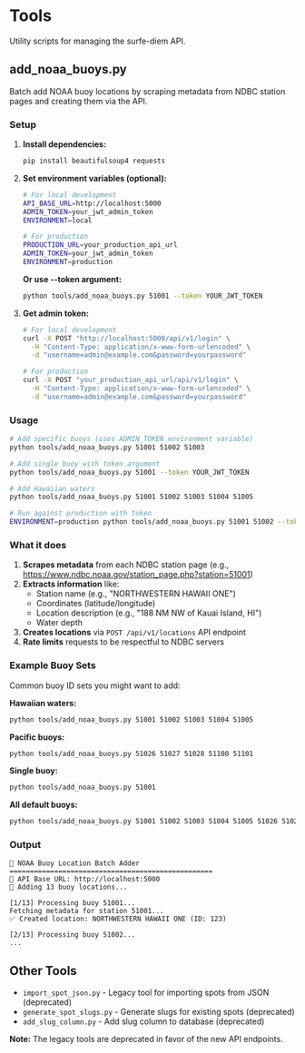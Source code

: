 # Tools

Utility scripts for managing the surfe-diem API.

## add_noaa_buoys.py

Batch add NOAA buoy locations by scraping metadata from NDBC station pages and creating them via the API.

### Setup

1. **Install dependencies:**
   ```bash
   pip install beautifulsoup4 requests
   ```

2. **Set environment variables (optional):**
   ```bash
   # For local development
   API_BASE_URL=http://localhost:5000
   ADMIN_TOKEN=your_jwt_admin_token
   ENVIRONMENT=local
   
   # For production
   PRODUCTION_URL=your_production_api_url
   ADMIN_TOKEN=your_jwt_admin_token
   ENVIRONMENT=production
   ```
   
   **Or use --token argument:**
   ```bash
   python tools/add_noaa_buoys.py 51001 --token YOUR_JWT_TOKEN
   ```

3. **Get admin token:**
   ```bash
   # For local development
   curl -X POST "http://localhost:5000/api/v1/login" \
     -H "Content-Type: application/x-www-form-urlencoded" \
     -d "username=admin@example.com&password=yourpassword"
   
   # For production
   curl -X POST "your_production_api_url/api/v1/login" \
     -H "Content-Type: application/x-www-form-urlencoded" \
     -d "username=admin@example.com&password=yourpassword"
   ```

### Usage

```bash
# Add specific buoys (uses ADMIN_TOKEN environment variable)
python tools/add_noaa_buoys.py 51001 51002 51003

# Add single buoy with token argument
python tools/add_noaa_buoys.py 51001 --token YOUR_JWT_TOKEN

# Add Hawaiian waters
python tools/add_noaa_buoys.py 51001 51002 51003 51004 51005

# Run against production with token
ENVIRONMENT=production python tools/add_noaa_buoys.py 51001 51002 --token YOUR_JWT_TOKEN
```

### What it does

1. **Scrapes metadata** from each NDBC station page (e.g., https://www.ndbc.noaa.gov/station_page.php?station=51001)
2. **Extracts information** like:
   - Station name (e.g., "NORTHWESTERN HAWAII ONE")
   - Coordinates (latitude/longitude)
   - Location description (e.g., "188 NM NW of Kauai Island, HI")
   - Water depth
3. **Creates locations** via `POST /api/v1/locations` API endpoint
4. **Rate limits** requests to be respectful to NDBC servers

### Example Buoy Sets

Common buoy ID sets you might want to add:

**Hawaiian waters:**
```bash
python tools/add_noaa_buoys.py 51001 51002 51003 51004 51005
```

**Pacific buoys:**
```bash
python tools/add_noaa_buoys.py 51026 51027 51028 51100 51101
```

**Single buoy:**
```bash
python tools/add_noaa_buoys.py 51001
```

**All default buoys:**
```bash
python tools/add_noaa_buoys.py 51001 51002 51003 51004 51005 51026 51027 51028 51100 51101 51406 51000 51407
```

### Output

```
🚢 NOAA Buoy Location Batch Adder
==================================================
📡 API Base URL: http://localhost:5000
🎯 Adding 13 buoy locations...

[1/13] Processing buoy 51001...
Fetching metadata for station 51001...
✅ Created location: NORTHWESTERN HAWAII ONE (ID: 123)

[2/13] Processing buoy 51002...
...
```

## Other Tools

- `import_spot_json.py` - Legacy tool for importing spots from JSON (deprecated)
- `generate_spot_slugs.py` - Generate slugs for existing spots (deprecated)
- `add_slug_column.py` - Add slug column to database (deprecated)

**Note:** The legacy tools are deprecated in favor of the new API endpoints.